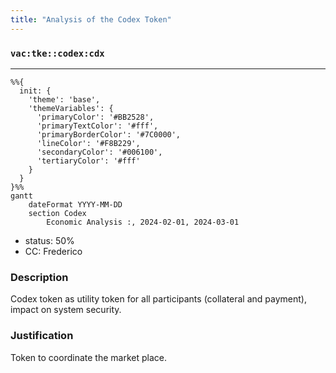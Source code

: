 ```yaml
---
title: "Analysis of the Codex Token"
---
```

### `vac:tke::codex:cdx`
---

```mermaid
%%{ 
  init: { 
    'theme': 'base', 
    'themeVariables': { 
      'primaryColor': '#BB2528', 
      'primaryTextColor': '#fff', 
      'primaryBorderColor': '#7C0000', 
      'lineColor': '#F8B229', 
      'secondaryColor': '#006100', 
      'tertiaryColor': '#fff' 
    } 
  } 
}%%
gantt
	dateFormat YYYY-MM-DD
	section Codex
		Economic Analysis :, 2024-02-01, 2024-03-01
```

- status: 50%
- CC: Frederico

### Description
Codex token as utility token for all participants (collateral and payment), impact on system security.

### Justification
Token to coordinate the market place.

